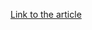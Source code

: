 [Link to the article](https://thehackernews.com/2025/02/androids-new-feature-blocks-fraudsters.html)
